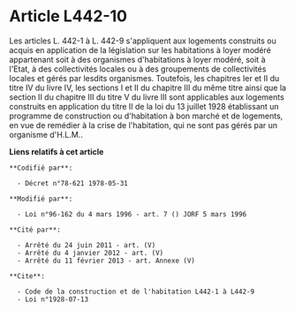 # Article L442-10

Les articles L. 442-1 à L. 442-9 s'appliquent aux logements construits ou acquis en application de la législation sur les
habitations à loyer modéré appartenant soit à des organismes d'habitations à loyer modéré, soit à l'Etat, à des collectivités
locales ou à des groupements de collectivités locales et gérés par lesdits organismes. Toutefois, les chapitres Ier et II du
titre IV du livre IV, les sections I et II du chapitre III du même titre ainsi que la section II du chapitre III du titre V
du livre III sont applicables aux logements construits en application du titre II de la loi du 13 juillet 1928 établissant un
programme de construction ou d'habitation à bon marché et de logements, en vue de remédier à la crise de l'habitation, qui ne
sont pas gérés par un organisme d'H.L.M..

**Liens relatifs à cet article**

	**Codifié par**:

	  - Décret n°78-621 1978-05-31

	**Modifié par**:

	  - Loi n°96-162 du 4 mars 1996 - art. 7 () JORF 5 mars 1996

	**Cité par**:

	  - Arrêté du 24 juin 2011 - art. (V)
	  - Arrêté du 4 janvier 2012 - art. (V)
	  - Arrêté du 11 février 2013 - art. Annexe (V)

	**Cite**:

	  - Code de la construction et de l'habitation L442-1 à L442-9
	  - Loi n°1928-07-13
